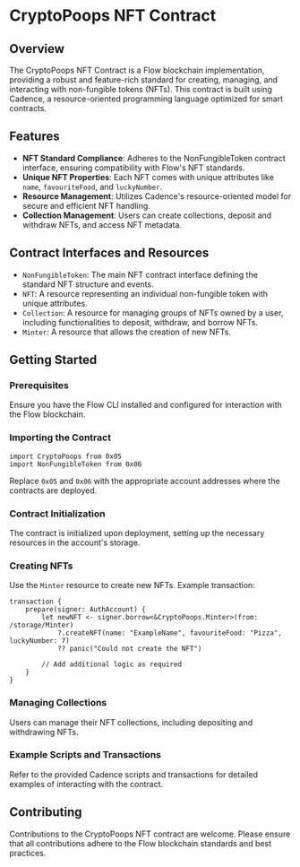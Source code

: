 # CryptoPoops NFT Contract

## Overview

The CryptoPoops NFT Contract is a Flow blockchain implementation, providing a robust and feature-rich standard for creating, managing, and interacting with non-fungible tokens (NFTs). This contract is built using Cadence, a resource-oriented programming language optimized for smart contracts.

## Features

- **NFT Standard Compliance**: Adheres to the NonFungibleToken contract interface, ensuring compatibility with Flow's NFT standards.
- **Unique NFT Properties**: Each NFT comes with unique attributes like `name`, `favouriteFood`, and `luckyNumber`.
- **Resource Management**: Utilizes Cadence's resource-oriented model for secure and efficient NFT handling.
- **Collection Management**: Users can create collections, deposit and withdraw NFTs, and access NFT metadata.

## Contract Interfaces and Resources

- `NonFungibleToken`: The main NFT contract interface defining the standard NFT structure and events.
- `NFT`: A resource representing an individual non-fungible token with unique attributes.
- `Collection`: A resource for managing groups of NFTs owned by a user, including functionalities to deposit, withdraw, and borrow NFTs.
- `Minter`: A resource that allows the creation of new NFTs.

## Getting Started

### Prerequisites

Ensure you have the Flow CLI installed and configured for interaction with the Flow blockchain.

### Importing the Contract

```cadence
import CryptoPoops from 0x05
import NonFungibleToken from 0x06
```

Replace `0x05` and `0x06` with the appropriate account addresses where the contracts are deployed.

### Contract Initialization

The contract is initialized upon deployment, setting up the necessary resources in the account's storage.

### Creating NFTs

Use the `Minter` resource to create new NFTs. Example transaction:

```cadence
transaction {
    prepare(signer: AuthAccount) {
        let newNFT <- signer.borrow<&CryptoPoops.Minter>(from: /storage/Minter)
            ?.createNFT(name: "ExampleName", favouriteFood: "Pizza", luckyNumber: 7)
            ?? panic("Could not create the NFT")
        
        // Add additional logic as required
    }
}
```

### Managing Collections

Users can manage their NFT collections, including depositing and withdrawing NFTs.

### Example Scripts and Transactions

Refer to the provided Cadence scripts and transactions for detailed examples of interacting with the contract.

## Contributing

Contributions to the CryptoPoops NFT contract are welcome. Please ensure that all contributions adhere to the Flow blockchain standards and best practices.


